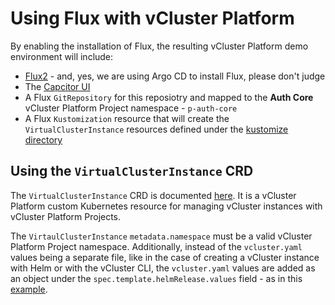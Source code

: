 # Using Flux with vCluster Platform

By enabling the installation of Flux, the resulting vCluster Platform demo environment will include:

- [Flux2](https://fluxcd.io/flux/) - and, yes, we are using Argo CD to install Flux, please don't judge
- The [Capcitor UI](https://github.com/gimlet-io/capacitor)
- A Flux `GitRepository` for this reposiotry and mapped to the **Auth Core** vCluster Platform Project namespace - `p-auth-core`
- A Flux `Kustomization` resource that will create the `VirtualClusterInstance` resources defined under the [kustomize directory](./kustomize)

## Using the `VirtualClusterInstance` CRD
The `VirtualClusterInstance` CRD is documented [here](https://www.vcluster.com/docs/platform/api/resources/virtualclusterinstance/). It is a vCluster Platform custom Kubernetes resource for managing vCluster instances with vCluster Platform Projects.

The `VirtaulClusterInstance` `metadata.namespace` must be a valid vCluster Platform Project namespace. Additionally, instead of the `vcluster.yaml` values being a separate file, like in the case of creating a vCluster instance with Helm or with the vCluster CLI, the `vcluster.yaml` values are added as an object under the `spec.template.helmRelease.values` field - as in this [example](./kustomize/vcluster-without-template.yaml#L27-L44).
